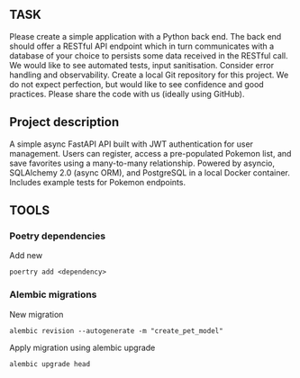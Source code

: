 ## TASK

Please create a simple application with a Python back end.
The back end should offer a RESTful API endpoint which in turn communicates with a database of your choice to persists
some data received in the RESTful call. We would like to see automated tests, input sanitisation. Consider error
handling and observability. Create a local Git repository for this project.
We do not expect perfection, but would like to see confidence and good practices.
Please share the code with us (ideally using GitHub).

## Project description
A simple async FastAPI API built with JWT authentication for user management.
Users can register, access a pre-populated Pokemon list, and save favorites using a many-to-many relationship. 
Powered by asyncio, SQLAlchemy 2.0 (async ORM), and PostgreSQL in a local Docker container. 
Includes example tests for Pokemon endpoints.


## TOOLS
### Poetry dependencies

Add new

```
poertry add <dependency>
```

### Alembic migrations

New migration

```
alembic revision --autogenerate -m "create_pet_model"
```

Apply migration using alembic upgrade

```
alembic upgrade head
```